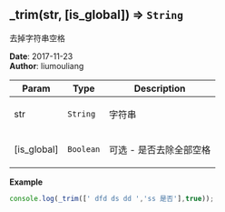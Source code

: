 ## \_trim(str, [is_global]) ⇒ <code>String</code>
<p>去掉字符串空格</p>

**Date**: 2017-11-23  
**Author**: liumouliang  

| Param | Type | Description |
| --- | --- | --- |
| str | <code>String</code> | <p>字符串</p> |
| [is_global] | <code>Boolean</code> | <p>可选 - 是否去除全部空格 || 默认去除首尾空格</p> |

**Example**  
```javascript
console.log(_trim([' dfd ds dd ','ss 是否'],true));
```
